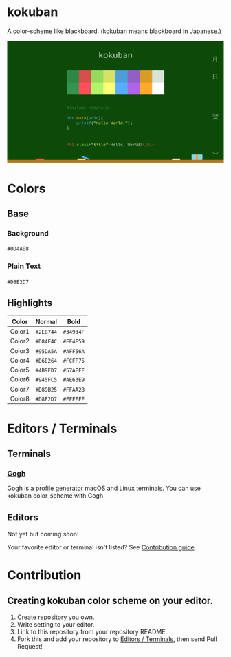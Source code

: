 # kokuban

A color-scheme like blackboard. (kokuban means blackboard in Japanese.)

![image](./kokuban.png)

# Colors

## Base

### Background

`#0D4A08`

### Plain Text

`#D8E2D7`

## Highlights

| Color  | Normal    | Bold      |
| ------ | --------- | --------- |
| Color1 | `#2E8744` | `#34934F` |
| Color2 | `#D84E4C` | `#FF4F59` |
| Color3 | `#95DA5A` | `#AFF56A` |
| Color4 | `#D6E264` | `#FCFF75` |
| Color5 | `#4B9ED7` | `#57AEFF` |
| Color6 | `#945FC5` | `#AE63E9` |
| Color7 | `#D89B25` | `#FFAA2B` |
| Color8 | `#D8E2D7` | `#FFFFFF` |

# Editors / Terminals

## Terminals
### [Gogh](http://mayccoll.github.io/Gogh/)

Gogh is a profile generator macOS and Linux terminals.
You can use kokuban color-scheme with Gogh.

## Editors

Not yet but coming soon!

Your favorite editor or terminal isn't listed? See [Contribution guide](#creating-kokuban-color-scheme-on-your-editor).

# Contribution

## Creating kokuban color scheme on your editor.

1. Create repository you own.
2. Write setting to your editor.
3. Link to this repository from your repository README.
4. Fork this and add your repository to [Editors / Terminals](#editors--terminals), then send Pull Request!
